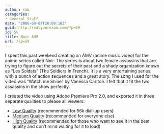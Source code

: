 ```yaml
---
author: rob
categories:
- General Stuff
date: "2006-08-07T20:08:16Z"
guid: http://eatyourexam.com/?p=59
id: 59
title: Noir AMV
url: /?p=59
---
```

I spent this past weekend creating an AMV (anime music video) for the anime series called Noir. The series is about two female assassins that are trying to figure out the secrets of their past and a shady organization known as &#8220;Les Soldats&#8221; (The Soldiers in French). It is a very entertaining series, with a bunch of action sequences and a great story. The song I used for the video was &#8220;Watch me Shine&#8221; by Vanessa Carlton. I felt that it fit the two assassins in the show perfectly.

I created the video using Adobe Premiere Pro 2.0, and exported it in three separate qualities to please all viewers:

  * <a target="_blank" title="Noir AMV: Low Quality" href="http://eatyourexam.com/my-videos/noir/lo.html">Low Quality</a> (recommended for 56k dial-up users)
  * <a target="_blank" title="Noir AMV: Medium Quality" href="http://eatyourexam.com/my-videos/noir/med.html">Medium Quality</a> (recommended for everyone else)
  * <a target="_blank" title="Noir AMV: High Quality" href="http://eatyourexam.com/my-videos/noir/hi.html">High Quality</a> (recommended for those who want to see it in the best quality and don&#8217;t mind waiting for it to load)